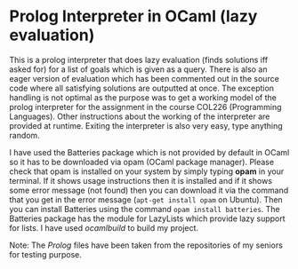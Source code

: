 # Prolog Interpreter in OCaml (lazy evaluation)

This is a prolog interpreter that does lazy evaluation (finds solutions iff asked for) for a list of goals which is given as a query. There is also an eager version of evaluation which has been commented out in the source code where all satisfying solutions are outputted at once. The exception handling is not optimal as the purpose was to get a working model of the prolog interpreter for the assignment in the course COL226 (Programming Languages). Other instructions about the working of the interpreter are provided at runtime. Exiting the interpreter is also very easy, type anything random. 

I have used the Batteries package which is not provided by default in OCaml so it has to be downloaded via opam (OCaml package manager). Please check that opam is installed on your system by simply typing **opam** in your terminal. If it shows usage instructions then it is installed and if it shows some error message (not found) then you can download it via the command that you get in the error message (`apt-get install opam` on Ubuntu). Then you can install Batteries using the command `opam install batteries`. The Batteries package has the module for LazyLists which provide lazy support for lists. I have used *ocamlbuild* to build my project.

Note: The *Prolog* files have been taken from the repositories of my seniors for testing purpose. 
